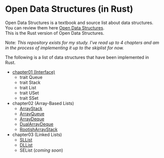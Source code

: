 # Open Data Structures (in Rust)

Open Data Structures is a textbook and source list about data structures. You can review them here [Open Data Structures](https://opendatastructures.org/).  
This is the Rust version of Open Data Structures. 

Note: *This repository exists for my study. I've read up to 4 chapters and am in the process of implementing it up to the skiplist for now.*

The following is a list of data structures that have been implemented in Rust.

* [chapter01 (Interface)](/chapter01/src/interface.rs)
    * trait Queue
    * trait Stack
    * trait List
    * trait USet
    * trait SSet
* chapter02 (Array-Based Lists)
    * [ArrayStack](/chapter02/src/array_stack.rs)
    * [ArrayQueue](/chapter02/src/array_queue.rs)
    * [ArrayDeque](/chapter02/src/array_deque.rs)
    * [DualArrayDeque](/chapter02/src/dual_array_deque.rs)
    * [RootishArrayStack](/chapter02/src/rootish_array_stack.rs)
* chapter03 (Linked Lists)
    * [SLList](/chapter03/src/sllist.rs)
    * [DLList](/chapter03/src/dllist.rs)
    * SEList (*coming soon*)